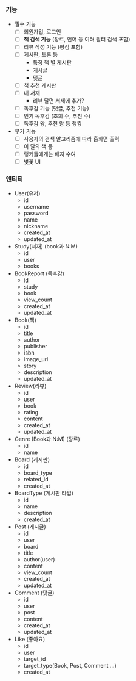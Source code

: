 ### 기능

- 필수 기능
    - [ ]  회원가입, 로그인
    - [ ]  **책 검색 기능** (장르, 언어 등 여러 필터 검색 포함)
    - [ ]  리뷰 작성 기능 (평점 포함)
    - [ ]  게시판, 토론 등
        - 특정 책 별 게시판
        - 게시글
        - 댓글
    - [ ]  책 추천 게시판
    - [ ]  내 서재
        - 리뷰 달면 서재에 추가?
    - [ ]  독후감 기능 (댓글, 추천 기능)
    - [ ]  인기 독후감 (조회 수, 추천 수)
    - [ ]  독후감 왕, 추천 왕 등 랭킹
- 부가 기능
    - [ ]  사용자의 검색 알고리즘에 따라 홈화면 출력
    - [ ]  이 달의 책 등
    - [ ]  랭커들에게는 배지 수여
    - [ ]  벚꽃 UI

### 엔티티
- User(유저)
    - id
    - username
    - password
    - name
    - nickname
    - created_at
    - updated_at
- Study(서재) (book과 N:M)
    - id
    - user
    - books
- BookReport (독후감)
    - id
    - study
    - book
    - view_count
    - created_at
    - updated_at
- Book(책)
    - id
    - title
    - author
    - publisher
    - isbn
    - image_url
    - story
    - description
    - updated_at
- Review(리뷰)
    - id
    - user
    - book
    - rating
    - content
    - created_at
    - updated_at
- Genre (Book과 N:M) (장르)
    - id
    - name
- Board (게시판)
    - id
    - board_type
    - related_id
    - created_at
- BoardType (게시판 타입)
    - id
    - name
    - description
    - created_at
- Post (게시글)
    - id
    - user
    - board
    - title
    - author(user)
    - content
    - view_count
    - created_at
    - updated_at
- Comment (댓글)
    - id
    - user
    - post
    - content
    - created_at
    - updated_at
- Like (좋아요)
    - id
    - user
    - target_id
    - target_type(Book, Post, Comment …)
    - created_at
  